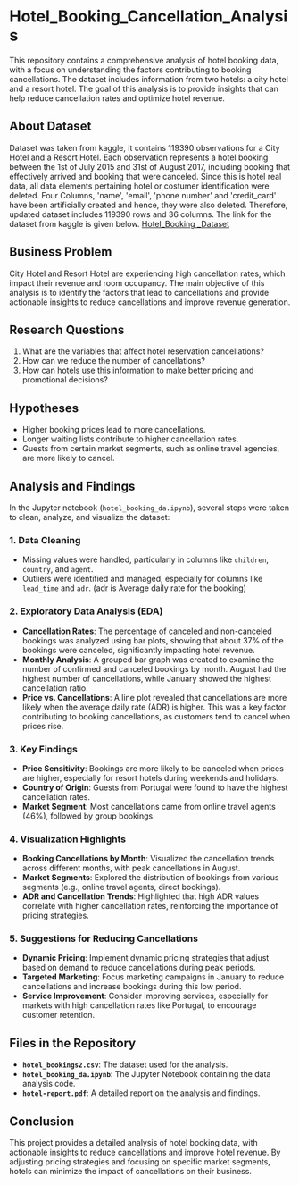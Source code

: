 # Hotel_Booking_Cancellation_Analysis

This repository contains a comprehensive analysis of hotel booking data, with a focus on understanding the factors contributing to booking cancellations. The dataset includes information from two hotels: a city hotel and a resort hotel. The goal of this analysis is to provide insights that can help reduce cancellation rates and optimize hotel revenue.

## About Dataset

Dataset was taken from kaggle, it contains 119390 observations for a City Hotel and a Resort Hotel. Each observation represents a hotel booking between the 1st of July 2015 and 31st of August 2017, including booking that effectively arrived and booking that were canceled. Since this is hotel real data, all data elements pertaining hotel or costumer identification were deleted. Four Columns, 'name', 'email', 'phone number' and 'credit_card' have been artificially created and hence, they were also deleted. Therefore, updated dataset includes 119390 rows and 36 columns.
The link for the dataset from kaggle is given below.
[Hotel_Booking _Dataset](https://www.kaggle.com/datasets/mojtaba142/hotel-booking)

## Business Problem

City Hotel and Resort Hotel are experiencing high cancellation rates, which impact their revenue and room occupancy. The main objective of this analysis is to identify the factors that lead to cancellations and provide actionable insights to reduce cancellations and improve revenue generation.

## Research Questions

1. What are the variables that affect hotel reservation cancellations?
2. How can we reduce the number of cancellations?
3. How can hotels use this information to make better pricing and promotional decisions?

## Hypotheses

- Higher booking prices lead to more cancellations.
- Longer waiting lists contribute to higher cancellation rates.
- Guests from certain market segments, such as online travel agencies, are more likely to cancel.

## Analysis and Findings

In the Jupyter notebook (`hotel_booking_da.ipynb`), several steps were taken to clean, analyze, and visualize the dataset:

### 1. **Data Cleaning**
   - Missing values were handled, particularly in columns like `children`, `country`, and `agent`.
   - Outliers were identified and managed, especially for columns like `lead_time` and `adr`. (adr is Average daily rate for the booking)

### 2. **Exploratory Data Analysis (EDA)**
   - **Cancellation Rates**: The percentage of canceled and non-canceled bookings was analyzed using bar plots, showing that about 37% of the bookings were canceled, significantly impacting hotel revenue.
   - **Monthly Analysis**: A grouped bar graph was created to examine the number of confirmed and canceled bookings by month. August had the highest number of cancellations, while January showed the highest cancellation ratio.
   - **Price vs. Cancellations**: A line plot revealed that cancellations are more likely when the average daily rate (ADR) is higher. This was a key factor contributing to booking cancellations, as customers tend to cancel when prices rise.

### 3. **Key Findings**
   - **Price Sensitivity**: Bookings are more likely to be canceled when prices are higher, especially for resort hotels during weekends and holidays.
   - **Country of Origin**: Guests from Portugal were found to have the highest cancellation rates.
   - **Market Segment**: Most cancellations came from online travel agents (46%), followed by group bookings.

### 4. **Visualization Highlights**
   - **Booking Cancellations by Month**: Visualized the cancellation trends across different months, with peak cancellations in August.
   - **Market Segments**: Explored the distribution of bookings from various segments (e.g., online travel agents, direct bookings).
   - **ADR and Cancellation Trends**: Highlighted that high ADR values correlate with higher cancellation rates, reinforcing the importance of pricing strategies.

### 5. **Suggestions for Reducing Cancellations**
   - **Dynamic Pricing**: Implement dynamic pricing strategies that adjust based on demand to reduce cancellations during peak periods.
   - **Targeted Marketing**: Focus marketing campaigns in January to reduce cancellations and increase bookings during this low period.
   - **Service Improvement**: Consider improving services, especially for markets with high cancellation rates like Portugal, to encourage customer retention.

## Files in the Repository

- **`hotel_bookings2.csv`**: The dataset used for the analysis.
- **`hotel_booking_da.ipynb`**: The Jupyter Notebook containing the data analysis code.
- **`hotel-report.pdf`**: A detailed report on the analysis and findings.

## Conclusion

This project provides a detailed analysis of hotel booking data, with actionable insights to reduce cancellations and improve hotel revenue. By adjusting pricing strategies and focusing on specific market segments, hotels can minimize the impact of cancellations on their business.

